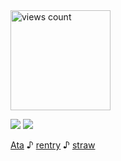 <img width="160" src="https://komarev.com/ghpvc/?username=your-github-username&color=60ce99" alt="views count">

![](https://file.garden/Zh4xdQJ0WQee2JOI/lioDNS)
![](https://file.garden/Zh4xdQJ0WQee2JOI/chibilio2)

   [Ata](https://k-ant.atabook.org/)     ♪        [rentry](https://rentry.co/kanto)    ♪       [straw](https://kanto.straw.page/)

